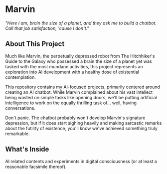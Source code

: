 # Marvin

_"Here I am, brain the size of a planet, and they ask me to build a chatbot. Call that job satisfaction, 'cause I don't."_

## About This Project

Much like Marvin, the perpetually depressed robot from The Hitchhiker's Guide to the Galaxy who possessed a brain the size of a planet yet was tasked with the most mundane activities, this project represents an exploration into AI development with a healthy dose of existential contemplation.

This repository contains my AI-focused projects, primarily centered around creating an AI chatbot. While Marvin complained about his vast intellect being wasted on simple tasks like opening doors, we'll be putting artificial intelligence to work on the equally thrilling task of... well, having conversations.

Don't panic. The chatbot probably won't develop Marvin's signature depression, but if it does start sighing heavily and making sarcastic remarks about the futility of existence, you'll know we've achieved something truly remarkable.

## What's Inside

AI related contents and experiments in digital consciousness (or at least a reasonable facsimile thereof).
